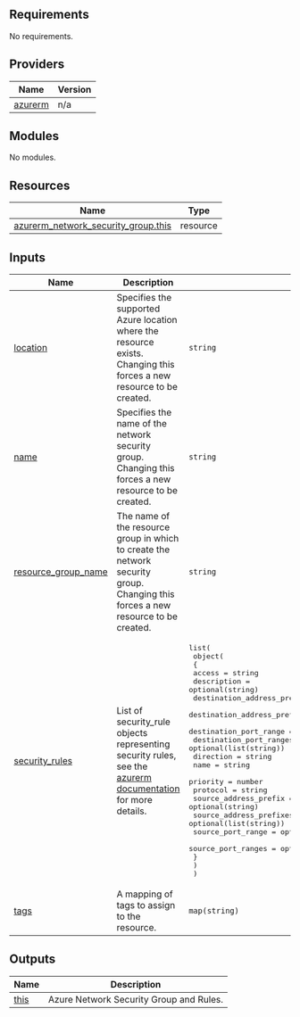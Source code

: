 <!-- BEGIN_TF_DOCS -->
## Requirements

No requirements.

## Providers

| Name | Version |
|------|---------|
| <a name="provider_azurerm"></a> [azurerm](#provider\_azurerm) | n/a |

## Modules

No modules.

## Resources

| Name | Type |
|------|------|
| [azurerm_network_security_group.this](https://registry.terraform.io/providers/hashicorp/azurerm/latest/docs/resources/network_security_group) | resource |

## Inputs

| Name | Description | Type | Default | Required |
|------|-------------|------|---------|:--------:|
| <a name="input_location"></a> [location](#input\_location) | Specifies the supported Azure location where the resource exists. Changing this forces a new resource to be created. | `string` | n/a | yes |
| <a name="input_name"></a> [name](#input\_name) | Specifies the name of the network security group. Changing this forces a new resource to be created. | `string` | n/a | yes |
| <a name="input_resource_group_name"></a> [resource\_group\_name](#input\_resource\_group\_name) | The name of the resource group in which to create the network security group. Changing this forces a new resource to be created. | `string` | n/a | yes |
| <a name="input_security_rules"></a> [security\_rules](#input\_security\_rules) | List of security\_rule objects representing security rules, see the [azurerm documentation](https://registry.terraform.io/providers/hashicorp/azurerm/latest/docs/resources/network_security_group#security_rule) for more details. | <pre>list(<br>    object(<br>      {<br>        access                       = string<br>        description                  = optional(string)<br>        destination_address_prefix   = optional(string)<br>        destination_address_prefixes = optional(list(string))<br>        destination_port_range       = optional(string)<br>        destination_port_ranges      = optional(list(string))<br>        direction                    = string<br>        name                         = string<br>        priority                     = number<br>        protocol                     = string<br>        source_address_prefix        = optional(string)<br>        source_address_prefixes      = optional(list(string))<br>        source_port_range            = optional(string)<br>        source_port_ranges           = optional(list(string))<br>      }<br>    )<br>  )</pre> | `[]` | no |
| <a name="input_tags"></a> [tags](#input\_tags) | A mapping of tags to assign to the resource. | `map(string)` | `null` | no |

## Outputs

| Name | Description |
|------|-------------|
| <a name="output_this"></a> [this](#output\_this) | Azure Network Security Group and Rules. |
<!-- END_TF_DOCS -->